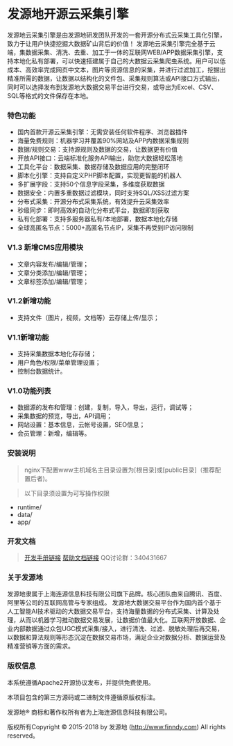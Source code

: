 # 发源地开源云采集引擎
发源地云采集引擎是由发源地研发团队开发的一套开源分布式云采集工具化引擎，致力于让用户快捷挖掘大数据矿山背后的价值！
发源地云采集引擎完全基于云端，集数据采集、清洗、去重、加工于一体的互联网WEB/APP数据采集引擎，支持本地化私有部署，可以快速搭建属于自己的大数据云采集爬虫系统。用户可以低成本、高效率完成网页中文本，图片等资源信息的采集，并进行过滤加工，挖掘出精准所需的数据，让数据以结构化的文件包、采集规则算法或API接口方式输出，同时可以选择发布到发源地大数据交易平台进行交易，或导出为Excel、CSV、SQL等格式的文件保存在本地。


### 特色功能
- 国内首款开源云采集引擎：无需安装任何软件程序、浏览器插件
- 海量免费规则：机器学习并覆盖90%网站及APP内数据采集规则
- 数据/规则交易：支持源规则及数据的交易，让数据更有价值
- 开放API接口：云端标准化服务API输出，助您大数据轻松落地
- 工具化平台：数据采集、数据存储及数据应用的完整闭环
- 脚本化引擎：支持自定义PHP脚本配置，实现更智能的机器人
- 多扩展字段：支持50个信息字段采集，多维度获取数据
- 数据安全：内置多重数据过滤模块，同时支持SQL/XSS过滤方案
- 分布式采集：开源分布式采集系统，有效提升云采集效率
- 秒级同步：即时高效的自动化分布式平台，数据即刻获取
- 私有化部署：支持多服务器私有/本地部署，数据本地化存储
- 全球高匿名节点：5000+高匿名节点IP，采集不再受到IP访问限制

### V1.3 新增CMS应用模块
- 文章内容发布/编辑/管理；
- 文章分类添加/编辑/管理；
- 文章标签添加/编辑/管理；

### V1.2新增功能
- 支持文件（图片，视频，文档等）云存储上传/显示；

### V1.1新增功能
- 支持采集数据本地化存存储；
- 用户角色/权限/菜单管理设置；
- 控制台数据统计。

### V1.0功能列表
- 数据源的发布和管理：创建，复制，导入，导出，运行，调试等；
- 采集数据的预览，导出，API调用；
- 网站设置：基本信息，云帐号设置，SEO信息；
- 会员管理：新增，编辑等。

### 安装说明

>nginx下配置www主机域名主目录设置为[根目录]或[public目录]（推荐配置后者)。

>以下目录须设置为可写操作权限
- runtime/
- data/
- app/

### 开发文档
>[开发手册链接](http://www.finndy.com/doc) [帮助文档链接](http://help.finndy.com) QQ讨论群：340431667

### 关于发源地

发源地隶属于上海连源信息科技有限公司旗下品牌。核心团队由来自腾讯、百度、阿里等公司的互联网高管与专家组成。
发源地大数据交易平台作为国内首个基于人工智能AI技术驱动的大数据交易平台，支持海量数据的分布式采集、计算及处理，从而以机器学习推动数据交易发展，让数据价值最大化。互联网开放数据、企业内部数据通过众包UGC模式采集/接入，进行清洗、过滤、脱敏处理后再交易，以数据和算法规则等形态沉淀在数据交易市场，满足企业对数据分析、数据运营及精准营销等方面的需求。

### 版权信息

本系统遵循Apache2开源协议发布，并提供免费使用。

本项目包含的第三方源码或二进制文件遵循原版权标注。

发源地® 商标和著作权所有者为上海连源信息科技有限公司。

版权所有Copyright © 2015-2018 by 发源地 (http://www.finndy.com) All rights reserved。
